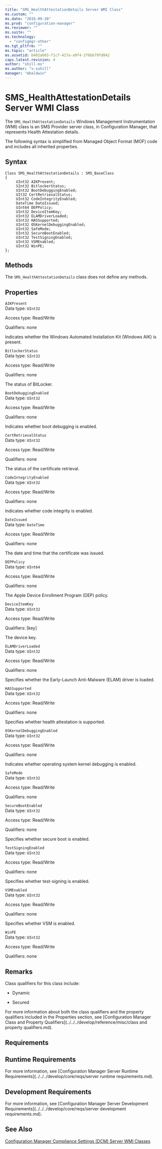 ```yaml
---
title: "SMS_HealthAttestationDetails Server WMI Class"
ms.custom: ""
ms.date: "2016-09-20"
ms.prod: "configuration-manager"
ms.reviewer: ""
ms.suite: ""
ms.technology:
  - "configmgr-other"
ms.tgt_pltfrm: ""
ms.topic: "article"
ms.assetid: b402a603-f1cf-417a-a9f4-2f6bb79fd042
caps.latest.revision: 4
author: "shill-ms"
ms.author: "v-suhill"
manager: "mbaldwin"
---
```

# SMS_HealthAttestationDetails Server WMI Class
The `SMS_HealthAttestationDetails` Windows Management Instrumentation (WMI) class is an SMS Provider server class, in Configuration Manager, that represents Health Attestation details.  

 The following syntax is simplified from Managed Object Format (MOF) code and includes all inherited properties.  

## Syntax  

```  
Class SMS_HealthAttestationDetails : SMS_BaseClass  
{  
     UInt32 AIKPresent;  
     SInt32 BitlockerStatus;  
     UInt32 BootDebuggingEnabled;  
     UIt32 CertRetrievalStatus;  
     UInt32 CodeIntegrityEnabled;  
     DateTime DateIssued;  
     UInt64 DEPPolicy;  
     UInt32 DeviceItemKey;  
     UInt32 ELAMDriverLoaded;  
     UInt32 HASSupported;  
     UInt32 OSKernelDebuggingEnabled;  
     UInt32 SafeMode;  
     UInt32 SecureBootEnabled;  
     UInt32 TestSigningEnabled;  
     UInt32 VSMEnabled;  
     UInt32 WinPE;  
};  

```  

## Methods  
 The `SMS_HealthAttestationDetails` class does not define any methods.  

## Properties  
 `AIKPresent`  
 Data type: `UInt32`  

 Access type: Read/Write  

 Qualifiers: none  

 Indicates whether the Windows Automated Installation Kit (Windows AIK) is present.  

 `BitlockerStatus`  
 Data type: `SInt32`  

 Access type: Read/Write  

 Qualifiers: none  

 The status of BitLocker.  

 `BootDebuggingEnabled`  
 Data type: `UInt32`  

 Access type: Read/Write  

 Qualifiers: none  

 Indicates whether boot debugging is enabled.  

 `CertRetrievalStatus`  
 Data type: `UInt32`  

 Access type: Read/Write  

 Qualifiers: none  

 The status of the certificate retrieval.  

 `CodeIntegrityEnabled`  
 Data type: `UInt32`  

 Access type: Read/Write  

 Qualifiers: none  

 Indicates whether code integrity is enabled.  

 `DateIssued`  
 Data type: `DateTime`  

 Access type: Read/Write  

 Qualifiers: none  

 The date and time that the certificate was issued.  

 `DEPPolicy`  
 Data type: `UInt64`  

 Access type: Read/Write  

 Qualifiers: none  

 The Apple Device Enrollment Program (DEP) policy.  

 `DeviceItemKey`  
 Data type: `UInt32`  

 Access type: Read/Write  

 Qualifiers: [key]  

 The device key.  

 `ELAMDriverLoaded`  
 Data type: `UInt32`  

 Access type: Read/Write  

 Qualifiers: none  

 Specifies whether the Early-Launch Anti-Malware (ELAM) driver is loaded.  

 `HASSupported`  
 Data type: `UInt32`  

 Access type: Read/Write  

 Qualifiers: none  

 Specifies whether health attestation is supported.  

 `OSKernelDebuggingEnabled`  
 Data type: `UInt32`  

 Access type: Read/Write  

 Qualifiers: none  

 Indicates whether operating system kernel debugging is enabled.  

 `SafeMode`  
 Data type: `UInt32`  

 Access type: Read/Write  

 Qualifiers: none  

 `SecureBootEnabled`  
 Data type: `UInt32`  

 Access type: Read/Write  

 Qualifiers: none  

 Specifies whether secure boot is enabled.  

 `TestSigningEnabled`  
 Data type: `UInt32`  

 Access type: Read/Write  

 Qualifiers: none  

 Specifies whether test-signing is enabled.  

 `VSMEnabled`  
 Data type: `UInt32`  

 Access type: Read/Write  

 Qualifiers: none  

 Specifies whether VSM is enabled.  

 `WinPE`  
 Data type: `UInt32`  

 Access type: Read/Write  

 Qualifiers: none  

## Remarks  
 Class qualifiers for this class include:  

-   Dynamic  

-   Secured  

 For more information about both the class qualifiers and the property qualifiers included in the Properties section, see [Configuration Manager Class and Property Qualifiers](../../../develop/reference/misc/class and property qualifiers.md).  

## Requirements  

## Runtime Requirements  
 For more information, see [Configuration Manager Server Runtime Requirements](../../../develop/core/reqs/server runtime requirements.md).  

## Development Requirements  
 For more information, see [Configuration Manager Server Development Requirements](../../../develop/core/reqs/server development requirements.md).  

## See Also  
 [Configuration Manager Compliance Settings (DCM) Server WMI Classes](../../../develop/reference/compliance/compliance-settings-dcm-server-wmi-classes.md)
